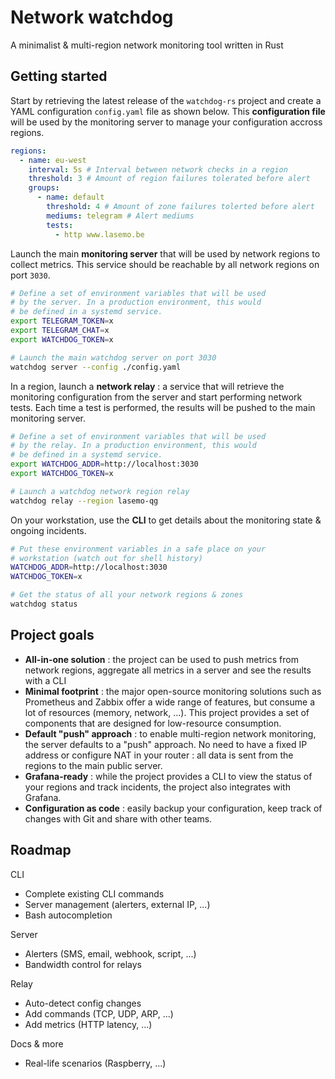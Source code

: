# Network watchdog

A minimalist & multi-region network monitoring tool written in Rust

## Getting started

Start by retrieving the latest release of the `watchdog-rs` project and create a YAML configuration `config.yaml` file as shown below. This **configuration file** will be used by the monitoring server to manage your configuration accross regions.

```yaml
regions:
  - name: eu-west
    interval: 5s # Interval between network checks in a region
    threshold: 3 # Amount of region failures tolerated before alert
    groups:
      - name: default
        threshold: 4 # Amount of zone failures tolerted before alert
        mediums: telegram # Alert mediums
        tests:
          - http www.lasemo.be
```

Launch the main **monitoring server** that will be used by network regions to collect metrics. This service should be reachable by all network regions on port `3030`.

```bash
# Define a set of environment variables that will be used
# by the server. In a production environment, this would
# be defined in a systemd service.
export TELEGRAM_TOKEN=x
export TELEGRAM_CHAT=x
export WATCHDOG_TOKEN=x

# Launch the main watchdog server on port 3030
watchdog server --config ./config.yaml
```

In a region, launch a **network relay** : a service that will retrieve the monitoring configuration from the server and start performing network tests. Each time a test is performed, the results will be pushed to the main monitoring server.

```bash
# Define a set of environment variables that will be used
# by the relay. In a production environment, this would
# be defined in a systemd service.
export WATCHDOG_ADDR=http://localhost:3030
export WATCHDOG_TOKEN=x

# Launch a watchdog network region relay
watchdog relay --region lasemo-qg
```

On your workstation, use the **CLI** to get details about the monitoring state & ongoing incidents.

```bash
# Put these environment variables in a safe place on your
# workstation (watch out for shell history)
WATCHDOG_ADDR=http://localhost:3030
WATCHDOG_TOKEN=x

# Get the status of all your network regions & zones
watchdog status
```

## Project goals

- **All-in-one solution** : the project can be used to push metrics from network regions, aggregate all metrics in a server and see the results with a CLI
- **Minimal footprint** : the major open-source monitoring solutions such as Prometheus and Zabbix offer a wide range of features, but consume a lot of resources (memory, network, ...). This project provides a set of components that are designed for low-resource consumption.
- **Default "push" approach** : to enable multi-region network monitoring, the server defaults to a "push" approach. No need to have a fixed IP address or configure NAT in your router : all data is sent from the regions to the main public server.
- **Grafana-ready** : while the project provides a CLI to view the status of your regions and track incidents, the project also integrates with Grafana.
- **Configuration as code** : easily backup your configuration, keep track of changes with Git and share with other teams.

## Roadmap

CLI
- Complete existing CLI commands
- Server management (alerters, external IP, ...)
- Bash autocompletion

Server
- Alerters (SMS, email, webhook, script, ...)
- Bandwidth control for relays

Relay
- Auto-detect config changes
- Add commands (TCP, UDP, ARP, ...)
- Add metrics (HTTP latency, ...)

Docs & more
- Real-life scenarios (Raspberry, ...)